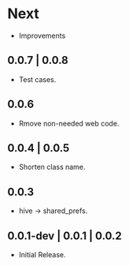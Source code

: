 # Next

* Improvements

## 0.0.7 | 0.0.8

* Test cases.

## 0.0.6

* Rmove non-needed web code.

## 0.0.4 | 0.0.5

* Shorten class name.

## 0.0.3

* hive -> shared_prefs.

## 0.0.1-dev | 0.0.1 | 0.0.2

* Initial Release.
